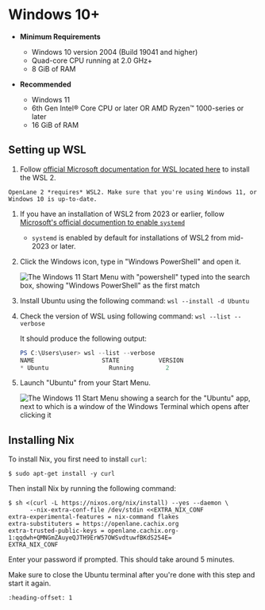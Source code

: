 # Windows 10+

* **Minimum Requirements**
    * Windows 10 version 2004 (Build 19041 and higher)
    * Quad-core CPU running at 2.0 GHz+
    * 8 GiB of RAM
    
* **Recommended**
    * Windows 11
    * 6th Gen Intel® Core CPU or later OR AMD Ryzen™️ 1000-series or later
    * 16 GiB of RAM

## Setting up WSL

1. Follow [official Microsoft documentation for WSL located here](https://docs.microsoft.com/en-us/windows/wsl/install) to install the WSL 2.


```{note}
OpenLane 2 *requires* WSL2. Make sure that you're using Windows 11, or
Windows 10 is up-to-date.
```

1. If you have an installation of WSL2 from 2023 or earlier, follow [Microsoft's official documention to enable `systemd`](https://learn.microsoft.com/en-us/windows/wsl/systemd)
    * `systemd` is enabled by default for installations of WSL2 from mid-2023 or later.

1. Click the Windows icon, type in "Windows PowerShell" and open it.

    ![The Windows 11 Start Menu with "powershell" typed into the search box, showing "Windows PowerShell" as the first match](../wsl/powershell.webp)

1. Install Ubuntu using the following command: `wsl --install -d Ubuntu`

1. Check the version of WSL using following command: `wsl --list --verbose`

    It should produce the following output:

    ```powershell
    PS C:\Users\user> wsl --list --verbose
    NAME                   STATE           VERSION
    * Ubuntu                 Running         2
    ```

1. Launch "Ubuntu" from your Start Menu.

    ![The Windows 11 Start Menu showing a search for the "Ubuntu" app, next to which is a window of the Windows Terminal which opens after clicking it](../wsl/wsl.webp)

## Installing Nix

To install Nix, you first need to install `curl`:

```console
$ sudo apt-get install -y curl
```

Then install Nix by running the following command:

```console 
$ sh <(curl -L https://nixos.org/nix/install) --yes --daemon \
      --nix-extra-conf-file /dev/stdin <<EXTRA_NIX_CONF
extra-experimental-features = nix-command flakes
extra-substituters = https://openlane.cachix.org
extra-trusted-public-keys = openlane.cachix.org-1:qqdwh+QMNGmZAuyeQJTH9ErW57OWSvdtuwfBKdS254E=
EXTRA_NIX_CONF
```

Enter your password if prompted. This should take around 5 minutes.

Make sure to close the Ubuntu terminal after you're done with this step and
start it again.

```{include} _common.md
:heading-offset: 1
```
